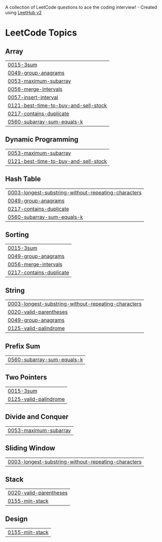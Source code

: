 A collection of LeetCode questions to ace the coding interview! - Created using [LeetHub v2](https://github.com/arunbhardwaj/LeetHub-2.0)
<!---LeetCode Topics Start-->
# LeetCode Topics
## Array
|  |
| ------- |
| [0015-3sum](https://github.com/ShivamDhamija/leetcodeQuestions/tree/master/0015-3sum) |
| [0049-group-anagrams](https://github.com/ShivamDhamija/leetcodeQuestions/tree/master/0049-group-anagrams) |
| [0053-maximum-subarray](https://github.com/ShivamDhamija/leetcodeQuestions/tree/master/0053-maximum-subarray) |
| [0056-merge-intervals](https://github.com/ShivamDhamija/leetcodeQuestions/tree/master/0056-merge-intervals) |
| [0057-insert-interval](https://github.com/ShivamDhamija/leetcodeQuestions/tree/master/0057-insert-interval) |
| [0121-best-time-to-buy-and-sell-stock](https://github.com/ShivamDhamija/leetcodeQuestions/tree/master/0121-best-time-to-buy-and-sell-stock) |
| [0217-contains-duplicate](https://github.com/ShivamDhamija/leetcodeQuestions/tree/master/0217-contains-duplicate) |
| [0560-subarray-sum-equals-k](https://github.com/ShivamDhamija/leetcodeQuestions/tree/master/0560-subarray-sum-equals-k) |
## Dynamic Programming
|  |
| ------- |
| [0053-maximum-subarray](https://github.com/ShivamDhamija/leetcodeQuestions/tree/master/0053-maximum-subarray) |
| [0121-best-time-to-buy-and-sell-stock](https://github.com/ShivamDhamija/leetcodeQuestions/tree/master/0121-best-time-to-buy-and-sell-stock) |
## Hash Table
|  |
| ------- |
| [0003-longest-substring-without-repeating-characters](https://github.com/ShivamDhamija/leetcodeQuestions/tree/master/0003-longest-substring-without-repeating-characters) |
| [0049-group-anagrams](https://github.com/ShivamDhamija/leetcodeQuestions/tree/master/0049-group-anagrams) |
| [0217-contains-duplicate](https://github.com/ShivamDhamija/leetcodeQuestions/tree/master/0217-contains-duplicate) |
| [0560-subarray-sum-equals-k](https://github.com/ShivamDhamija/leetcodeQuestions/tree/master/0560-subarray-sum-equals-k) |
## Sorting
|  |
| ------- |
| [0015-3sum](https://github.com/ShivamDhamija/leetcodeQuestions/tree/master/0015-3sum) |
| [0049-group-anagrams](https://github.com/ShivamDhamija/leetcodeQuestions/tree/master/0049-group-anagrams) |
| [0056-merge-intervals](https://github.com/ShivamDhamija/leetcodeQuestions/tree/master/0056-merge-intervals) |
| [0217-contains-duplicate](https://github.com/ShivamDhamija/leetcodeQuestions/tree/master/0217-contains-duplicate) |
## String
|  |
| ------- |
| [0003-longest-substring-without-repeating-characters](https://github.com/ShivamDhamija/leetcodeQuestions/tree/master/0003-longest-substring-without-repeating-characters) |
| [0020-valid-parentheses](https://github.com/ShivamDhamija/leetcodeQuestions/tree/master/0020-valid-parentheses) |
| [0049-group-anagrams](https://github.com/ShivamDhamija/leetcodeQuestions/tree/master/0049-group-anagrams) |
| [0125-valid-palindrome](https://github.com/ShivamDhamija/leetcodeQuestions/tree/master/0125-valid-palindrome) |
## Prefix Sum
|  |
| ------- |
| [0560-subarray-sum-equals-k](https://github.com/ShivamDhamija/leetcodeQuestions/tree/master/0560-subarray-sum-equals-k) |
## Two Pointers
|  |
| ------- |
| [0015-3sum](https://github.com/ShivamDhamija/leetcodeQuestions/tree/master/0015-3sum) |
| [0125-valid-palindrome](https://github.com/ShivamDhamija/leetcodeQuestions/tree/master/0125-valid-palindrome) |
## Divide and Conquer
|  |
| ------- |
| [0053-maximum-subarray](https://github.com/ShivamDhamija/leetcodeQuestions/tree/master/0053-maximum-subarray) |
## Sliding Window
|  |
| ------- |
| [0003-longest-substring-without-repeating-characters](https://github.com/ShivamDhamija/leetcodeQuestions/tree/master/0003-longest-substring-without-repeating-characters) |
## Stack
|  |
| ------- |
| [0020-valid-parentheses](https://github.com/ShivamDhamija/leetcodeQuestions/tree/master/0020-valid-parentheses) |
| [0155-min-stack](https://github.com/ShivamDhamija/leetcodeQuestions/tree/master/0155-min-stack) |
## Design
|  |
| ------- |
| [0155-min-stack](https://github.com/ShivamDhamija/leetcodeQuestions/tree/master/0155-min-stack) |
<!---LeetCode Topics End-->